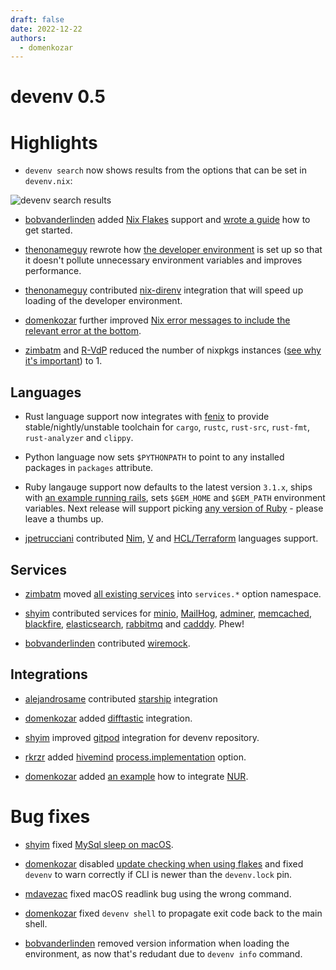 ```yaml
---
draft: false 
date: 2022-12-22
authors:
  - domenkozar
---
```


# devenv 0.5

# Highlights

- ``devenv search`` now shows results from the options that can be set in `devenv.nix`:

![devenv search results](https://user-images.githubusercontent.com/126339/208920765-69044213-8977-4bb1-bd40-22cc00104ae4.png)

- [bobvanderlinden](https://github.com/bobvanderlinden/) added [Nix Flakes](https://www.tweag.io/blog/2020-05-25-flakes/) support and [wrote a guide](https://devenv.sh/guides/using-with-flakes/) how to get started.

- [thenonameguy](https://github.com/thenonameguy) rewrote how [the developer environment](https://github.com/cachix/devenv/pull/191
) is set up so that it doesn't pollute unnecessary environment variables and improves performance.

- [thenonameguy](https://github.com/thenonameguy) contributed [nix-direnv](https://github.com/nix-community/nix-direnv) integration that will speed up loading of the developer environment.

- [domenkozar](https://github.com/domenkozar) further improved [Nix error messages to include the relevant error at the bottom](https://github.com/NixOS/nix/pull/7494).

- [zimbatm](https://github.com/zimbatm) and [R-VdP](https://github.com/R-VdP) reduced the number of nixpkgs instances ([see why it's important](https://zimbatm.com/notes/1000-instances-of-nixpkgs)) to 1.

## Languages

- Rust language support now integrates with [fenix](https://github.com/nix-community/fenix) to provide stable/nightly/unstable toolchain for `cargo`, `rustc`, `rust-src`, `rust-fmt`, `rust-analyzer` and `clippy`.

- Python language now sets `$PYTHONPATH` to point to any installed packages in `packages` attribute.

- Ruby langauge support now defaults to the latest version `3.1.x`, ships with [an example running rails](https://github.com/caprinix/devenv/blob/main/examples/ruby/devenv.nix), sets `$GEM_HOME` and `$GEM_PATH` environment variables. Next release will support picking [any version of Ruby](https://github.com/cachix/devenv/issues/220) - please leave a thumbs up.

- [jpetrucciani](https://github.com/jpetrucciani) contributed [Nim](https://nim-lang.org/), [V](https://vlang.io/) and [HCL/Terraform](https://github.com/hashicorp/hcl) languages support.  

## Services

- [zimbatm](https://github.com/zimbatm) moved [all existing services](https://github.com/cachix/devenv/pull/200) into `services.*` option namespace.

- [shyim](https://github.com/shyim) contributed services for [minio](https://min.io/), [MailHog](https://github.com/mailhog/MailHog), [adminer](https://www.adminer.org/), [memcached](https://memcached.org/), [blackfire](https://www.blackfire.io/), [elasticsearch](https://www.elastic.co/), [rabbitmq](https://www.rabbitmq.com/) and [cadddy](https://caddyserver.com/). Phew!

- [bobvanderlinden](https://github.com/bobvanderlinden/) contributed [wiremock](https://wiremock.org/).

##  Integrations 

- [alejandrosame](https://github.com/alejandrosame) contributed [starship](https://starship.rs/) integration

- [domenkozar](https://github.com) added [difftastic](https://github.com/Wilfred/difftastic) integration.

- [shyim](https://github.com/shyim) improved [gitpod](https://www.gitpod.io/) integration for devenv repository.

- [rkrzr](https://github.com/rkrzr
) added [hivemind](https://github.com/DarthSim/hivemind) [process.implementation](https://devenv.sh/reference/options/#installation) option.

- [domenkozar](https://github.com/domenkozar) added [an example](https://github.com/caprinix/devenv/tree/main/examples/nur) how to integrate [NUR](https://nur.nix-community.org/).

# Bug fixes

- [shyim](https://github.com/shyim) fixed [MySql sleep on macOS](https://github.com/cachix/devenv/pull/226).

- [domenkozar](https://github.com/domenkozar) disabled [update checking when using flakes](https://github.com/cachix/devenv/pull/208) and fixed `devenv` to warn correctly if CLI is newer than the `devenv.lock` pin.

- [mdavezac](https://github.com/mdavezac) fixed macOS readlink bug using the wrong command.

- [domenkozar](https://github.com/domenkozar) fixed `devenv shell` to propagate exit code back to the main shell.

- [bobvanderlinden](https://github.com/bobvanderlinden/) removed version information when loading the environment, as now that's redudant due to `devenv info` command.
